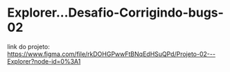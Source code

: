 # Explorer...Desafio-Corrigindo-bugs-02
link do projeto:
https://www.figma.com/file/rkDOHGPwwFtBNqEdHSuQPd/Projeto-02---Explorer?node-id=0%3A1
